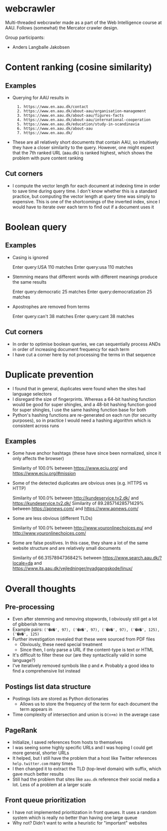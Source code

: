 # webcrawler
Multi-threaded webcrawler made as a part of the Web Intelligence course at AAU. Follows (somewhat) the Mercator crawler design.

Group participants:
* Anders Langballe Jakobsen

# Content ranking (cosine similarity)
## Examples
* Querying for AAU results in

        1. https://www.en.aau.dk/contact
        2. https://www.en.aau.dk/about-aau/organisation-management
        3. https://www.en.aau.dk/about-aau/figures-facts
        4. https://www.en.aau.dk/about-aau/international-cooperation
        5. https://www.en.aau.dk/education/study-in-scandinavia
        6. https://www.en.aau.dk/about-aau
        7. https://www.en.aau.dk/
* These are all relatively short documents that contain AAU, so intuitively they have a closer similarity to the query.
However, one might expect that the 7th ranked URL (aau.dk) is ranked highest, which shows the problem with pure content
ranking

## Cut corners
- I compute the vector length for each document at indexing time in order to save time during query time. I don't know
whether this is a standard practice, but computing the vector length at query time was simply to expensive. This is one
of the shortcomings of the inverted index, since I would have to iterate over each term to find out if a document uses
it

# Boolean query
## Examples
* Casing is ignored


    Enter query:USA
    110 matches
    Enter query:usa
    110 matches
* Stemming means that different words with different meanings produce the same results


    Enter query:democratic
    25 matches
    Enter query:democratization
    25 matches

* Apostrophes are removed from terms


    Enter query:can't
    38 matches
    Enter query:cant
    38 matches

## Cut corners
- In order to optimise boolean queries, we can sequentially process ANDs in order of increasing document frequency for each term
- I have cut a corner here by not processing the terms in that sequence

# Duplicate prevention
- I found that in general, duplicates were found when the sites had language selectors
- I disregard the size of fingerprints. Whereas a 64-bit hashing function would be good for super shingles, and a 48-bit
hashing function good for super shingles, I use the same hashing function base for both 
- Python's hashing functions are re-generated on each run (for security purposes), so in practice I would need a hashing
algorithm which is consistent across runs

## Examples
- Some have anchor hashtags (these have since been normalized, since it only affects the browser)


    Similarity of 100.0% between https://www.eciu.org/ and https://www.eciu.org/#mission
- Some of the detected duplicates are obvious ones (e.g. HTTPS vs HTTP)


    Similarity of 100.0% between http://kundeservice.tv2.dk/ and https://kundeservice.tv2.dk/
    Similarity of 89.28571428571429% between https://apnews.com/ and https://www.apnews.com/
- Some are less obvious (different TLDs)


    Similarity of 100.0% between http://www.youronlinechoices.eu/ and http://www.youronlinechoices.com/
- Some are false positives. In this case, they share a lot of the same website structure and are relatively small
documents


    Similarity of 66.3157894736842% between https://www.search.aau.dk/?locale=da and https://www.its.aau.dk/vejledninger/nyadgangskode/linux/
# Overall thoughts
## Pre-processing
- Even after stemming and removing stopwords, I obviously still get a lot of gibberish terms
- Example pairs: `('�W�', 97), ('�W�', 97), ('�W�', 97), ('�W�', 125), ('�W�', 125)`
- Further investigation revealed that these were sourced from PDF files
  - Obviously, these need special treatment
  - Since then, I only parse a URL if the content-type is text or HTML
- It's difficult to filter these our (are they syntactically valid in some language?)
- I've iteratively removed symbols like `@` and `#`. Probably a good idea to find a comprehensive list instead

## Postings list data structure
- Postings lists are stored as Python dictionaries
  - Allows us to store the frequency of the term for each document the term appears in
- Time complexity of intersection and union is `O(n+m)` in the average case

## PageRank
- Initialize, I saved references from hosts to themselves
- I was seeing some highly specific URLs and I was hoping I could get more general, shorter URLs
- It helped, but I still have the problem that a host like Twitter references `help.twitter.com` many times
- I then changed it to extract the TLD (top-level domain) with suffix, which gave much better results
- Still had the problem that sites like `aau.dk` reference their social media a lot. Less of a problem at a larger scale

## Front queue prioritization
- I have not implemented prioritization in front queues. It uses a random system which is really no better than having
one large queue
- Why not? Didn't want to write a heuristic for "important" websites